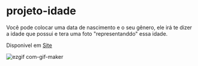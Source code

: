 # projeto-idade       

Você pode colocar uma data de nascimento e o seu gênero, ele irá te dizer a idade que possui e tera uma foto "representanddo" essa idade.

Disponivel em <a href='https://claudiokoori.github.io/projeto-idade/' target="_blank">Site</a>


![ezgif com-gif-maker](https://user-images.githubusercontent.com/109890121/205711413-0e737c35-36c8-4381-b0e5-4bc7629f4452.gif)
